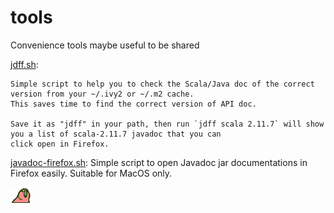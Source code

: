 # tools

Convenience tools maybe useful to be shared

[jdff.sh](jdff.md):

	Simple script to help you to check the Scala/Java doc of the correct version from your ~/.ivy2 or ~/.m2 cache.
	This saves time to find the correct version of API doc.

	Save it as "jdff" in your path, then run `jdff scala 2.11.7` will show you a list of scala-2.11.7 javadoc that you can 
	click open in Firefox.

[javadoc-firefox.sh](javadoc-firefox.sh): Simple script to open Javadoc jar documentations in Firefox easily. Suitable for MacOS only.

![PartyParrot](partyparrot.gif)
